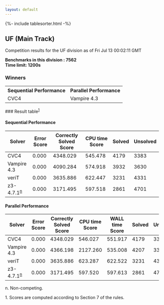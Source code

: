 ```yaml
---
layout: default
---
```

{%- include tablesorter.html -%}

##  UF (Main Track)

Competition results for the UF division as of Fri Jul 13 00:02:11 GMT

**Benchmarks in this division : 7562  
Time limit: 1200s** 

### Winners
<table >
<tr><th class="center">Sequential Performance</th><th class="center">Parallel Performance</th></tr>
<tr class="center"><td>CVC4</td><td>Vampire 4.3</td></tr></table>
### Result table<sup><a href="#fn1">1</a></sup>

#### Sequential Performance

<table id="sequential" class="result sorted">
<thead><tr class="center">
  <th>Solver</th>
  <th>Error Score</th>
  <th>Correctly Solved Score</th>
  <th>CPU time Score</th>
  <th>Solved</th>
  <th>Unsolved</th>
</tr></thead><tr>
  <td>CVC4</td>
  <td>0.000</td>
  <td>4348.029</td>
  <td>545.478</td>
<td>4179</td>
<td>3383</td>
</tr><tr>
  <td>Vampire 4.3</td>
  <td>0.000</td>
  <td>4090.284</td>
  <td>574.918</td>
<td>3932</td>
<td>3630</td>
</tr><tr>
  <td>veriT</td>
  <td>0.000</td>
  <td>3635.886</td>
  <td>622.447</td>
<td>3231</td>
<td>4331</td>
</tr><tr>
  <td>z3-4.7.1<SUP><a href="#fn">n</a></SUP></td>
  <td>0.000</td>
  <td>3171.495</td>
  <td>597.518</td>
<td>2861</td>
<td>4701</td>
</tr></table>

#### Parallel Performance

<table id="parallel" class="result sorted">
<thead><tr class="center">
  <th>Solver</th>
  <th>Error Score</th>
  <th>Correctly Solved Score</th>
  <th>CPU time Score</th>
  <th>WALL time Score</th>
  <th>Solved</th>
  <th>Unsolved</th>
</tr></thead><tr>
  <td>CVC4</td>
<td>0.000</td><td>4348.029</td><td>546.027</td><td>551.917</td><td>4179</td><td>3383</td></tr><tr>
  <td>Vampire 4.3</td>
<td>0.000</td><td>4366.198</td><td>2127.260</td><td>535.008</td><td>4207</td><td>3355</td></tr><tr>
  <td>veriT</td>
<td>0.000</td><td>3635.886</td><td>623.287</td><td>622.522</td><td>3231</td><td>4331</td></tr><tr>
  <td>z3-4.7.1<SUP><a href="#fn">n</a></SUP></td>
<td>0.000</td><td>3171.495</td><td>597.520</td><td>597.613</td><td>2861</td><td>4701</td></tr></table>
 <span id="fn"> n. Non-competing. </span>

 <span id="fn1"> 1. Scores are computed according to Section 7 of the rules. </span>



